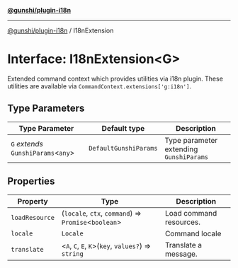 [**@gunshi/plugin-i18n**](../index.md)

***

[@gunshi/plugin-i18n](../index.md) / I18nExtension

# Interface: I18nExtension\<G\>

Extended command context which provides utilities via i18n plugin.
These utilities are available via `CommandContext.extensions['g:i18n']`.

## Type Parameters

| Type Parameter | Default type | Description |
| ------ | ------ | ------ |
| `G` *extends* `GunshiParams`\<`any`\> | `DefaultGunshiParams` | Type parameter extending `GunshiParams` |

## Properties

| Property | Type | Description |
| ------ | ------ | ------ |
| <a id="loadresource"></a> `loadResource` | (`locale`, `ctx`, `command`) => `Promise`\<`boolean`\> | Load command resources. |
| <a id="locale"></a> `locale` | `Locale` | Command locale |
| <a id="translate"></a> `translate` | \<`A`, `C`, `E`, `K`\>(`key`, `values?`) => `string` | Translate a message. |
